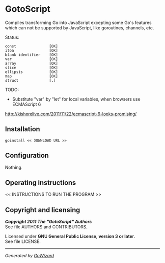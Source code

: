 GotoScript
==========

Compiles transforming Go into JavaScript excepting some Go's features which can
not be supported by JavaScript, like goroutines, channels, etc.

Status:

	const				[OK]
	itoa				[OK]
	blank identifier	[OK]
	var					[OK]
	array				[OK]
	slice				[OK]
	ellipsis			[OK]
	map					[OK]
	struct				[.]

TODO:

+ Substitute "var" by "let" for local variables, when browsers use ECMAScript 6

http://kishorelive.com/2011/11/22/ecmascript-6-looks-promising/


## Installation

	goinstall << DOWNLOAD URL >>


## Configuration

Nothing.


## Operating instructions

<< INSTRUCTIONS TO RUN THE PROGRAM >>


## Copyright and licensing

***Copyright 2011  The "GotoScript" Authors***  
See file AUTHORS and CONTRIBUTORS.

Licensed under **GNU General Public License, version 3 or later**.  
See file LICENSE.


* * *
*Generated by [GoWizard](https://github.com/kless/GoWizard)*

